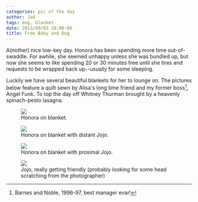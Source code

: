 ```yaml
---
categories: pic of the day
author: Jad
tags: dog, blanket
date: 2013/09/03 20:00:00
title: Free Baby and Dog
---
```


A(nother) nice low-key day.  Honora has been spending more time out-of-swaddle.  For awhile, she seemed unhappy unless she was bundled up, but now she seems to like spending 20 or 30 minutes free until she tires and requests to be wrapped back up--usually for some sleeping.  

Luckily we have several beautiful blankets for her to lounge on.  The pictures below feature a quilt sewn by Alisa's long time friend and my former boss[^1], Angel Funk.  To top the day off Whitney Thurman brought by a heavenly spinach-pesto lasagna.

<figure>
<img src="/img/img_2608_medium.jpg" />
<figcaption>Honora on blanket.</figcaption>
</figure>

<figure>
<img src="/img/img_2611_medium.jpg" />
<figcaption>Honora on blanket with distant Jojo.</figcaption>
</figure>

<figure>
<img src="/img/img_2623_medium.jpg" />
<figcaption>Honora on blanket with proximal Jojo.</figcaption>
</figure>

<figure>
<img src="/img/img_2627_medium.jpg" />
<figcaption>Jojo, really getting friendly (probably looking for some head scratching from the photographer)</figcaption> </figure>

[^1]: Barnes and Noble, 1996-97, best manager evar!